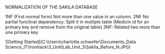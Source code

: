 NORMALIZATION OF THE SAKILA DATABASE

1NF (First normal form) Not more than one value in an column. 
2NF  No partial functinal dependency: Split it in multiple table (Medicin id for an primary key and remove from the original table) 
3NF: Related two more than one primary key

![Getting Started](C:\Users\charlotte.schwefer\Documents\_Data Science_IT\Ironhack\3_Unit\Lab_Unit_3\Sakila_Before_N.JPG)

